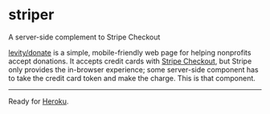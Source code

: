 striper
=======

A server-side complement to Stripe Checkout

[levity/donate](https://github.com/levity/donate) is a simple, mobile-friendly web page for helping nonprofits accept donations. It accepts credit cards with [Stripe Checkout](https://stripe.com/docs/checkout), but Stripe only provides the in-browser experience; some server-side component has to take the credit card token and make the charge. This is that component.

----

Ready for [Heroku](http://www.heroku.com).
